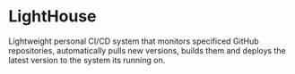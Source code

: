 # LightHouse
Lightweight personal CI/CD system that monitors specificed GitHub repositories, automatically pulls new versions, builds them and deploys the latest version to the system its running on.

